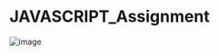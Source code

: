 # JAVASCRIPT_Assignment



![image](https://user-images.githubusercontent.com/125757028/224680282-860b6a4f-efd5-4e1c-9b5b-814d1728070a.png)
